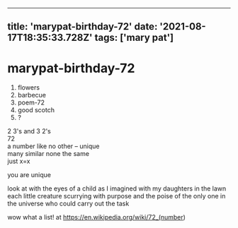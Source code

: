 
---
title: 'marypat-birthday-72'
date: '2021-08-17T18:35:33.728Z'
tags: ['mary pat']
---

<!-- Exported from TiddlyWiki at 19:18, 22nd October 2022 -->

# marypat-birthday-72

1. flowers
1. barbecue
1. poem-72
1. good scotch
1. ?

2 3's and 3 2's\
72\
a number like no other – unique\
many similar none the same\
just x=x

you are unique

look at with the eyes of a child
as I imagined with my daughters in the lawn
each little creature
scurrying with purpose
and the poise of the only one in the universe who could carry out the task

wow what a list! at <https://en.wikipedia.org/wiki/72_(number>)
